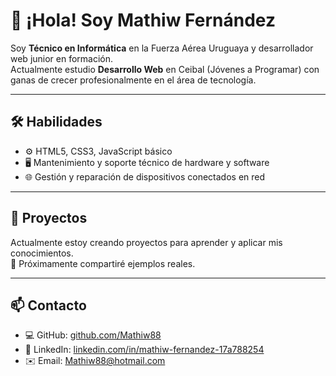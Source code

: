 # 👋 ¡Hola! Soy Mathiw Fernández

Soy **Técnico en Informática** en la Fuerza Aérea Uruguaya y desarrollador web junior en formación.  
Actualmente estudio **Desarrollo Web** en Ceibal (Jóvenes a Programar) con ganas de crecer profesionalmente en el área de tecnología.

---

## 🛠️ Habilidades

- ⚙️ HTML5, CSS3, JavaScript básico
- 🖥️ Mantenimiento y soporte técnico de hardware y software
- 🌐 Gestión y reparación de dispositivos conectados en red

---

## 🚧 Proyectos

Actualmente estoy creando proyectos para aprender y aplicar mis conocimientos.  
📌 Próximamente compartiré ejemplos reales.

---

## 📫 Contacto

- 💻 GitHub: [github.com/Mathiw88](https://github.com/Mathiw88)
- 💼 LinkedIn: [linkedin.com/in/mathiw-fernandez-17a788254](https://www.linkedin.com/in/mathiw-fernandez-17a788254/)
- ✉️ Email: [Mathiw88@hotmail.com](mailto:Mathiw88@hotmail.com)
